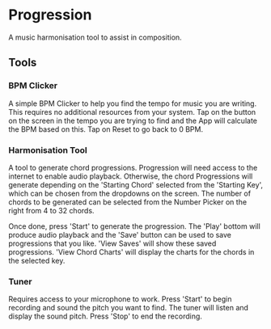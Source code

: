 # Progression

A music harmonisation tool to assist in composition.

## Tools

### BPM Clicker

A simple BPM Clicker to help you find the tempo for music you are writing. This requires no additional resources from your system. Tap on the button on the screen in the tempo you are trying to find and the App will calculate the BPM based on this. Tap on Reset to go back to 0 BPM.

### Harmonisation Tool

A tool to generate chord progressions. Progression will need access to the internet to enable audio playback. Otherwise, the chord Progressions will generate depending on the 'Starting Chord' selected from the 'Starting Key', which can be chosen from the dropdowns on the screen. The number of chords to be generated can be selected from the Number Picker on the right from 4 to 32 chords.

Once done, press 'Start' to generate the progression. The 'Play' bottom will produce audio playback and the 'Save' button can be used to save progressions that you like. 'View Saves' will show these saved progressions. 'View Chord Charts' will display the charts for the chords in the selected key.

### Tuner

Requires access to your microphone to work. Press 'Start' to begin recording and sound the pitch you want to find. The tuner will listen and display the sound pitch. Press 'Stop' to end the recording.
